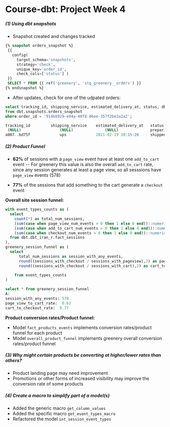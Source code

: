 # Course-dbt: Project Week 4
##### _(1) Using dbt snapshots_  

- Snapshot created and changes tracked

 ``` sql
{% snapshot orders_snapshot %}
  {{
    config(
      target_schema='snapshots',
      strategy='check',
      unique_key='order_id',
      check_cols=['status'] )
  }}
  SELECT * FROM {{ ref('greenery', 'stg_greenery__orders') }}
{% endsnapshot %}
```
- After updates, check for one of the udpated orders:
```sql
select tracking_id, shipping_service, estimated_delivery_at, status, dbt_valid_from, dbt_valid_to
from dbt.snapshots.orders_snapshot
where order_id = '914b8929-e04a-40f8-86ee-357f2be3a2a2';

tracking_id         shipping_service    estimated_delivery_at   status      dbt_valid_from      dbt_valid_to
 (NULL)                 (NULL)              (NULL)              preparing   2022-06-30 21:52:51.634283  2022-06-30 22:02:22.799833
a807..bd75f             ups             2021-02-19 10:15:26     shipped     2022-06-30 22:02:22.799833      (NULL)

```

##### _(2)  Product Funnel_  

- **62%** of sessions with a ``page_view`` event have at least one ``add_to_cart`` event
-- For greenery this value is also the overall ``add_to_cart`` rate, since any session generates at least a page view, so all sesssions have ``page_view`` events (578)

- **77%** of the sessions that add something to the cart generate a ``checkout`` event 

__Overall site session funnel:__
```sql
with event_types_counts as (
  select
    count(*) as total_num_sessions,
    (sum(case when page_view_num_events > 0 then 1 else 0 end))::numeric as sessions_with_pageview,
    (sum(case when add_to_cart_num_events > 0 then 1 else 0 end))::numeric as sessions_with_cart,
    (sum(case when checkout_num_events > 0 then 1 else 0 end))::numeric as sessions_with_checkout
  from dbt.dbt_iran_r.fact_sessions
),
greenery_session_funnel as (
  select 
      total_num_sessions as session_with_any_events,
      round((sessions_with_checkout / sessions_with_pageview),2) as page_view_to_cart_rate,
      round((sessions_with_checkout / sessions_with_cart),2) as cart_to_checkout_rate
      
    from event_types_counts
)

select * from greenery_session_funnel 
A:
session_with_any_events: 578
page_view_to_cart_rate:  0.62
cart_to_checkout_rate:  0.77
```
__Product conversion rates/Product funnel:__
- Model ``fact_products_events`` implements conversion rates/product funnel for each product
- Model ``overall_product_funnel`` implements greenery overall conversion rates/product funnel



##### _(3) Why might certain products be converting at higher/lower rates than others?_
- Product landing page may need improvement
- Promotions or other forms of increased visibility may improve the conversion rate of some products

##### _(4)  Create a macro to simplify part of a model(s)_
- Added the generic macro ```get_column_values```
- Added the specific macro ```get_event_types_macro```
- Refactored the model ```int_session_event_types```


